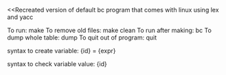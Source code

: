 <<Recreated version of default bc program that comes with linux using lex and yacc

To run: make
To remove old files: make clean
To run after making: bc
To dump whole table: dump
To quit out of program: quit

syntax to create variable:
{id} = {expr}

syntax to check variable value:
{id}
